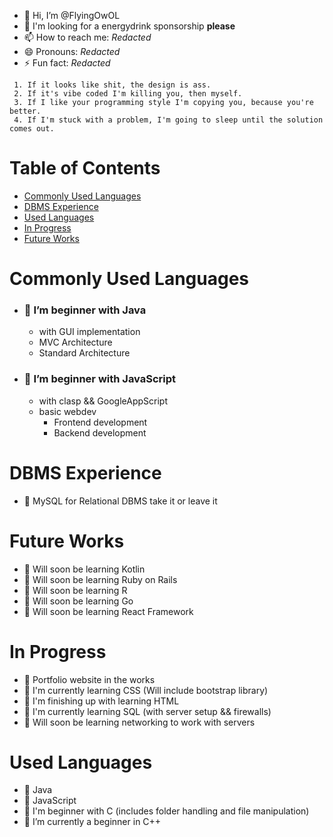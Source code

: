 - 👋 Hi, I’m @FlyingOwOL
- 💞️ I'm looking for a energydrink sponsorship **please**
- 📫 How to reach me: *Redacted*
- 😄 Pronouns: *Redacted*
- ⚡ Fun fact: *Redacted*

```
 1. If it looks like shit, the design is ass. 
 2. If it's vibe coded I'm killing you, then myself.
 3. If I like your programming style I'm copying you, because you're better.
 4. If I'm stuck with a problem, I'm going to sleep until the solution comes out.
```

# Table of Contents
- [Commonly Used Languages](#commonly-used-languages)
- [DBMS Experience](#dbms-experience)
- [Used Languages](#used-languages)
- [In Progress](#current-progress)
- [Future Works](#future-works)

# Commonly Used Languages
- ### 🌳 I’m beginner with Java 
     - with GUI implementation 
     - MVC Architecture 
     - Standard Architecture 
- ### 🌳 I’m beginner with JavaScript 
     - with clasp && GoogleAppScript
     - basic webdev
        - Frontend development
        - Backend development 


# DBMS Experience
- 🌱 MySQL for Relational DBMS take it or leave it


# Future Works
- 🌱 Will soon be learning Kotlin
- 🌱 Will soon be learning Ruby on Rails
- 🌱 Will soon be learning R
- 🌱 Will soon be learning Go
- 🌱 Will soon be learning React Framework


# In Progress 
- 🌱 Portfolio website in the works
- 🌱 I'm currently learning CSS (Will include bootstrap library)
- 🌱 I'm finishing up with learning HTML
- 🌱 I'm currently learning SQL (with server setup && firewalls)
- 🌱 Will soon be learning networking to work with servers


# Used Languages
- 🌱 Java
- 🌱 JavaScript
- 🌱 I'm beginner with C (includes folder handling and file manipulation)
- 🌱 I’m currently a beginner in C++


<!---
FlyingOwOL/FlyingOwOL is a ✨ special ✨ repository because its `README.md` (this file) appears on your GitHub profile.
You can click the Preview link to take a look at your changes.
--->
